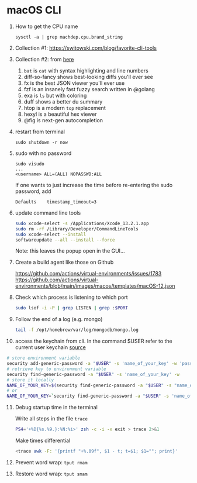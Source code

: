 # macOS CLI

1. How to get the CPU name
   ```
   sysctl -a | grep machdep.cpu.brand_string
   ```

2. Collection #1: https://switowski.com/blog/favorite-cli-tools
3. Collection #2: from [here](https://twitter.com/amilajack/status/1479328649820000256?s=27)
    1. `bat` is `cat` with syntax highlighting and line numbers
    2. diff-so-fancy shows best-looking diffs you'll ever see
    3. fx is the best JSON viewer you'll ever use
    4. fzf is an insanely fast fuzzy search written in @golang
    5. exa is `ls` but with coloring
    6. duff shows a better du summary
    7. htop is a modern `top` replacement
    8. hexyl is a beautiful hex viewer
    9. @fig is next-gen autocompletion

4. restart from terminal
   
   ```
   sudo shutdown -r now
   ```

5. sudo with no password
   
   ```
   sudo visudo
   ...
   <username> ALL=(ALL) NOPASSWD:ALL
   ```

   If one wants to just increase the time before re-entering the sudo password, add

   ```
   Defaults    timestamp_timeout=3
   ```

6. update command line tools

   ```bash
   sudo xcode-select -s /Applications/Xcode_13.2.1.app
   sudo rm -rf /Library/Developer/CommandLineTools
   sudo xcode-select --install
   softwareupdate --all --install --force
   ```

   Note: this leaves the popup open in the GUI...

7. Create a build agent like those on Github

   https://github.com/actions/virtual-environments/issues/1783
   https://github.com/actions/virtual-environments/blob/main/images/macos/templates/macOS-12.json


8. Check which process is listening to which port

   ```bash
   sudo lsof -i -P | grep LISTEN | grep :$PORT
   ```

9. Follow the end of a log (e.g. mongo)

   ```bash
   tail -f /opt/homebrew/var/log/mongodb/mongo.log
   ```

10. access the keychain from cli. In the command $USER refer to the current user keychain [source](https://medium.com/@johnjjung/how-to-store-sensitive-environment-variables-on-macos-76bd5ba464f6)

   ```bash
   # store environment variable
   security add-generic-password -a "$USER" -s 'name_of_your_key' -w 'passphrase'
   # retrieve key to environment variable
   security find-generic-password -a "$USER" -s 'name_of_your_key' -w
   # store it locally
   NAME_OF_YOUR_KEY=$(security find-generic-password -a "$USER" -s "name_of_your_key" -w)
   # or
   NAME_OF_YOUR_KEY=`security find-generic-password -a "$USER" -s 'name_of_your_key' -w`
   ```

11. Debug startup time in the terminal
   
      Write all steps in the file `trace`
      ```bash
      PS4='+%D{%s.%9.}:%N:%i>' zsh -c -i -x exit > trace 2>&1
      ```

      Make times differential
      ```bash
      <trace awk -F: '{printf "+%.09f", $1 - t; t=$1; $1=""; print}'
      ```

12. Prevent word wrap: `tput rmam`

13. Restore word wrap: `tput smam`